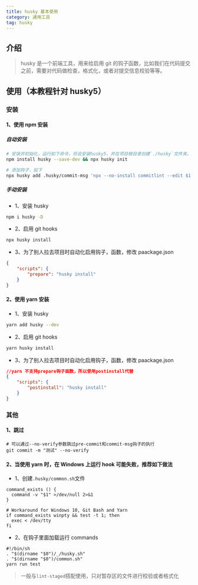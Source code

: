 ```yaml
---
title: husky 基本使用
category: 通用工具
tag: husky
---
```


## 介绍

> husky 是一个前端工具，用来给启用 git 的钩子函数，比如我们在代码提交之前，需要对代码做检查，格式化，或者对提交信息校验等等。

## 使用（本教程针对 husky5）

### 安装

#### 1、使用 npm 安装

##### 自动安装

```bash
# 安装并初始化，运行如下命令，将会安装husky5，并在项目根目录创建`./husky`文件夹，并添加`pre-commit`钩子
npm install husky --save-dev && npx husky init

# 添加钩子，如下
npx husky add .husky/commit-msg 'npx --no-install commitlint --edit $1'
```

##### 手动安装

-   1、安装 husky

```bash
npm i husky -D
```

-   2、启用 git hooks

```bash
npx husky install
```

-   3、为了别人拉去项目时自动化启用钩子，函数，修改 paackage.json

```json
{
    "scripts": {
        "prepare": "husky install"
    }
}
```

#### 2、使用 yarn 安装

-   1、安装 husky

```bash
yarn add husky --dev
```

-   2、启用 git hooks

```bash
yarn husky install
```

-   3、为了别人拉去项目时自动化启用钩子，函数，修改 paackage.json

```json
//yarn 不支持prepare钩子函数，所以使用postinstall代替
{
    "scripts": {
        "postinstall": "husky install"
    }
}
```

### 其他

#### 1、跳过

```shell
# 可以通过--no-verify参数跳过pre-commit和commit-msg钩子的执行
git commit -m "测试" --no-verify
```

#### 2、当使用 yarn 时，在 Windows 上运行 hook 可能失败，推荐如下做法

-   1、创建`.husky/common.sh`文件

```shell
command_exists () {
  command -v "$1" >/dev/null 2>&1
}

# Workaround for Windows 10, Git Bash and Yarn
if command_exists winpty && test -t 1; then
  exec < /dev/tty
fi
```

-   2、在钩子里面加载运行 commands

```shell
#!/bin/sh
. "$(dirname "$0")/_/husky.sh"
. "$(dirname "$0")/common.sh"
yarn run test

```

> 一般与`lint-staged`搭配使用，只对暂存区的文件进行校验或者格式化
